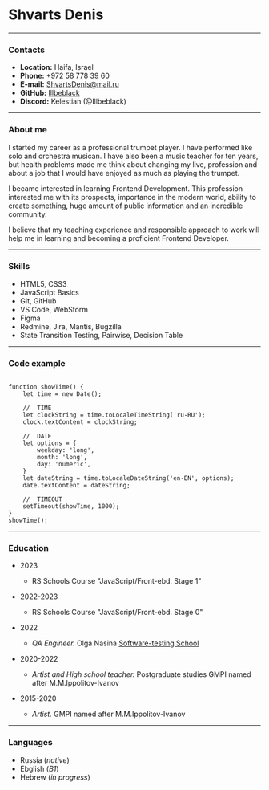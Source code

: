 # Shvarts Denis

---

### Contacts

- **Location:** Haifa, Israel
- **Phone:** +972 58 778 39 60
- **E-mail:** ShvartsDenis@mail.ru
- **GitHub:** [Illbeblack](https://github.com/Illbeblack)
- **Discord:** Kelestian (@Illbeblack)

---

### About me

I started my career as a professional trumpet player. I have performed like solo and orchestra musican. I have also been a music teacher for ten years, but health problems made me think about changing my live, profession and about a job that I would have enjoyed as much as playing the trumpet.

I became interested in learning Frontend Development. This profession interested me with its prospects, importance in the modern world, ability to create something, huge amount of public information and an incredible community.

I believe that my teaching experience and responsible approach to work will help me in learning and becoming a proficient Frontend Developer.

---

### Skills

- HTML5, CSS3
- JavaScript Basics
- Git, GitHub
- VS Code, WebStorm
- Figma
- Redmine, Jira, Mantis, Bugzilla
- State Transition Testing, Pairwise, Decision Table

---

### Code example

```

function showTime() {
    let time = new Date();

    //  TIME
    let clockString = time.toLocaleTimeString('ru-RU');
    clock.textContent = clockString;

    //  DATE
    let options = {
        weekday: 'long',
        month: 'long',
        day: 'numeric',
    }
    let dateString = time.toLocaleDateString('en-EN', options);
    date.textContent = dateString;

    //  TIMEOUT
    setTimeout(showTime, 1000);
}
showTime();
```

---

### Education

- 2023

  - RS Schools Course "JavaScript/Front-ebd. Stage 1"

- 2022-2023

  - RS Schools Course "JavaScript/Front-ebd. Stage 0"

- 2022

  - _QA Engineer._ Olga Nasina [Software-testing School](https://software-testing.ru/edu/3-online/56-school-for-beginer)

- 2020-2022

  - _Artist and High school teacher._ Postgraduate studies GMPI named after M.M.Ippolitov-Ivanov

- 2015-2020
  - _Artist._ GMPI named after M.M.Ippolitov-Ivanov

---

### Languages

- Russia (_native_)
- Ebglish (_B1_)
- Hebrew (_in progress_)
